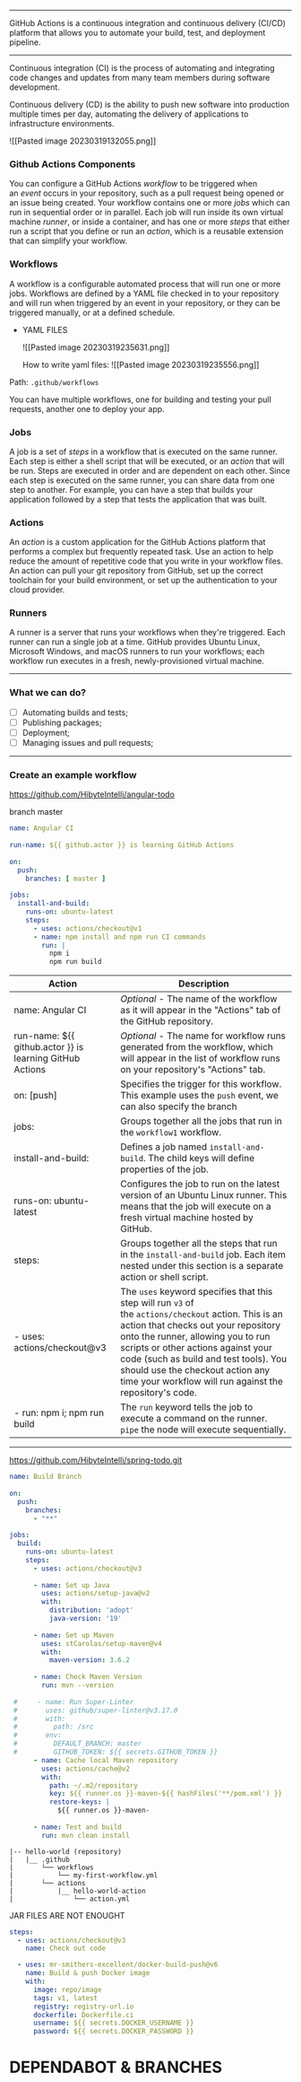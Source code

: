 
---

GitHub Actions is a continuous integration and continuous delivery (CI/CD) platform that allows you to automate your build, test, and deployment pipeline.

---

Continuous integration (CI) is the process of automating and integrating code changes and updates from many team members during software development.

Continuous delivery (CD) is the ability to push new software into production multiple times per day, automating the delivery of applications to infrastructure environments.

![[Pasted image 20230319132055.png]]

### Github Actions Components

You can configure a GitHub Actions _workflow_ to be triggered when an _event_ occurs in your repository, such as a pull request being opened or an issue being created. Your workflow contains one or more _jobs_ which can run in sequential order or in parallel. Each job will run inside its own virtual machine _runner_, or inside a container, and has one or more _steps_ that either run a script that you define or run an _action_, which is a reusable extension that can simplify your workflow.

### Workflows

A workflow is a configurable automated process that will run one or more jobs. Workflows are defined by a YAML file checked in to your repository and will run when triggered by an event in your repository, or they can be triggered manually, or at a defined schedule.

 - YAML FILES
	
	![[Pasted image 20230319235631.png]]
	
	How to write yaml files:
	![[Pasted image 20230319235556.png]]

Path: `.github/workflows`

You can have multiple workflows, one for building and testing your pull requests, another one to deploy your app.

### Jobs

A job is a set of _steps_ in a workflow that is executed on the same runner. Each step is either a shell script that will be executed, or an _action_ that will be run. Steps are executed in order and are dependent on each other. Since each step is executed on the same runner, you can share data from one step to another. For example, you can have a step that builds your application followed by a step that tests the application that was built.

### Actions

An _action_ is a custom application for the GitHub Actions platform that performs a complex but frequently repeated task. Use an action to help reduce the amount of repetitive code that you write in your workflow files. An action can pull your git repository from GitHub, set up the correct toolchain for your build environment, or set up the authentication to your cloud provider.

### Runners

A runner is a server that runs your workflows when they're triggered. Each runner can run a single job at a time. GitHub provides Ubuntu Linux, Microsoft Windows, and macOS runners to run your workflows; each workflow run executes in a fresh, newly-provisioned virtual machine.

---

### What we can do?

- [ ]  Automating builds and tests; 
- [ ]  Publishing packages;
- [ ]  Deployment;
- [ ]  Managing issues and pull requests;

---

### Create an example workflow

https://github.com/HibyteIntelli/angular-todo

branch master

```yaml
name: Angular CI  
  
run-name: ${{ github.actor }} is learning GitHub Actions  
  
on:  
  push:  
    branches: [ master ]  
  
jobs:  
  install-and-build:  
    runs-on: ubuntu-latest  
    steps:  
      - uses: actions/checkout@v1
      - name: npm install and npm run CI commands  
        run: |  
          npm i  
          npm run build
```

| Action                                                      | Description                                                                                                                                                                                                                                                                                                                                                            |     
| -------------------------------------------------------- | --------------------------------------------------------------------------------------------------------------------------------------------------------------------------------------------------------------------------------------------------------------------------------------------------------------------------------------------------------------- |
| name: Angular CI                                         | _Optional_ - The name of the workflow as it will appear in the "Actions" tab of the GitHub repository.                                                                                                                                                                                                                                                          |     |
| run-name: ${{ github.actor }} is learning GitHub Actions | _Optional_ - The name for workflow runs generated from the workflow, which will appear in the list of workflow runs on your repository's "Actions" tab.                                                                                                                                                                                                         |     |
| on: [push]                                               | Specifies the trigger for this workflow. This example uses the `push` event, we can also specify the branch                                                                                                                                                                                                                                                     |     |
| jobs:                                                    | Groups together all the jobs that run in the `workflow1` workflow.                                                                                                                                                                                                                                                                                              |     |
| install-and-build:                                       | Defines a job named `install-and-build`. The child keys will define properties of the job.                                                                                                                                                                                                                                                                      |     |
| runs-on: ubuntu-latest                                   | Configures the job to run on the latest version of an Ubuntu Linux runner. This means that the job will execute on a fresh virtual machine hosted by GitHub.                                                                                                                                                                                                    |     |
| steps:                                                   | Groups together all the steps that run in the `install-and-build` job. Each item nested under this section is a separate action or shell script.                                                                                                                                                                                                                |     |
| - uses: actions/checkout@v3                              | The `uses` keyword specifies that this step will run `v3` of the `actions/checkout` action. This is an action that checks out your repository onto the runner, allowing you to run scripts or other actions against your code (such as build and test tools). You should use the checkout action any time your workflow will run against the repository's code. |     |
| - run: npm i; npm run build                              | The `run` keyword tells the job to execute a command on the runner. `pipe` the node will execute sequentially.                                                                                                                                                                                                                                                  |     |

---

https://github.com/HibyteIntelli/spring-todo.git

```yaml
name: Build Branch  
  
on:  
  push:  
    branches:  
      - "**"  
  
jobs:  
  build:  
    runs-on: ubuntu-latest  
    steps:  
      - uses: actions/checkout@v3  
  
      - name: Set up Java  
        uses: actions/setup-java@v2  
        with:  
          distribution: 'adopt'  
          java-version: '19'  
  
      - name: Set up Maven  
        uses: stCarolas/setup-maven@v4  
        with:  
          maven-version: 3.6.2  
  
      - name: Check Maven Version  
        run: mvn --version  
  
 #     - name: Run Super-Linter  
 #       uses: github/super-linter@v3.17.0 
 #       with: 
 #         path: /src 
 #       env: 
 #         DEFAULT_BRANCH: master 
 #         GITHUB_TOKEN: ${{ secrets.GITHUB_TOKEN }}  
      - name: Cache local Maven repository  
        uses: actions/cache@v2  
        with:  
          path: ~/.m2/repository  
          key: ${{ runner.os }}-maven-${{ hashFiles('**/pom.xml') }}  
          restore-keys: |  
            ${{ runner.os }}-maven-  
  
      - name: Test and build  
        run: mvn clean install
```


```
|-- hello-world (repository)
|   |__ .github
|       └── workflows
|           └── my-first-workflow.yml
|       └── actions
|           |__ hello-world-action
|               └── action.yml
```

JAR FILES ARE NOT ENOUGHT

```yaml
steps:
  - uses: actions/checkout@v3
    name: Check out code

  - uses: mr-smithers-excellent/docker-build-push@v6
    name: Build & push Docker image
    with:
      image: repo/image
      tags: v1, latest
      registry: registry-url.io
      dockerfile: Dockerfile.ci
      username: ${{ secrets.DOCKER_USERNAME }}
      password: ${{ secrets.DOCKER_PASSWORD }}
```



# DEPENDABOT & BRANCHES
